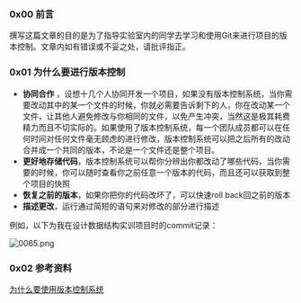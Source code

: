 ### 0x00 前言

撰写这篇文章的目的是为了指导实验室内的同学去学习和使用Git来进行项目的版本控制。文章内如有错误或不妥之处，请批评指正。

### 0x01 为什么要进行版本控制

* **协同合作** ，设想十几个人协同开发一个项目，如果没有版本控制系统，当你需要改动其中的某一个文件的时候，你就必需要告诉剩下的人，你在改动某一个文件，让其他人避免修改与你相同的文件，以免产生冲突，当然这是极其耗费精力而且不切实际的。如果使用了版本控制系统，每一个团队成员都可以在任何时间对任何文件毫无顾虑的进行修改，版本控制系统可以把之后所有的改动合并成一个共同的版本，不论是一个文件还是整个项目。
* **更好地存储代码**，版本控制系统可以帮你分辨出你都改动了哪些代码，当你需要的时候，你可以随时查看你之前任意一个版本的代码，而且还可以获取到整个项目的快照
* **恢复之前的版本**，如果你把你的代码改坏了，可以快速roll back回之前的版本
* **描述更改**，运行通过简短的语句来对修改的部分进行描述

例如，以下为我在设计数据结构实训项目时的commit记录：

![0065.png](https://bucket.shaoqunliu.cn/image/0065.png)

### 0x02 参考资料

[为什么要使用版本控制系统](https://www.git-tower.com/learn/git/ebook/cn/command-line/basics/why-use-version-control)